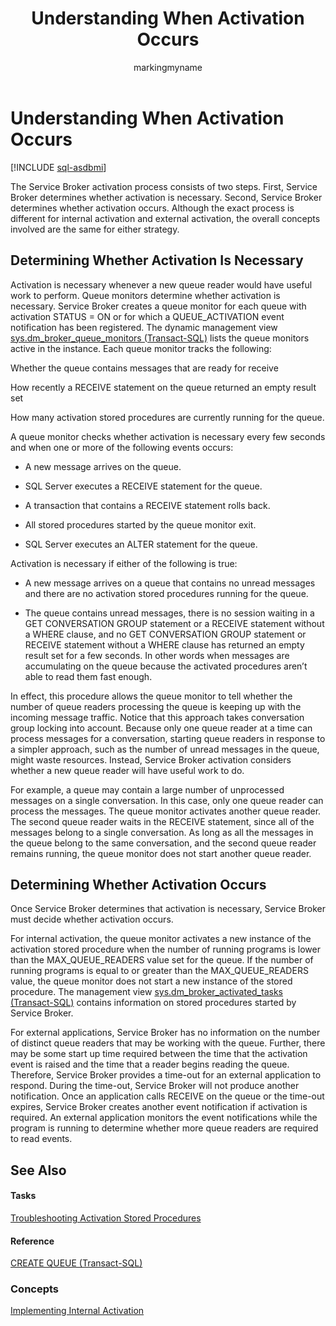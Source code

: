 ﻿---
title: Understanding When Activation Occurs
description: "The Service Broker activation process consists of two steps. First, Service Broker determines whether activation is necessary."
ms.prod: sql
ms.technology: configuration
ms.topic: conceptual
author: markingmyname
ms.author: maghan
ms.reviewer: mikeray
ms.date: "03/30/2022"
---

# Understanding When Activation Occurs

[!INCLUDE [sql-asdbmi](../../includes/applies-to-version/sql-asdbmi.md)]

The Service Broker activation process consists of two steps. First, Service Broker determines whether activation is necessary. Second, Service Broker determines whether activation occurs. Although the exact process is different for internal activation and external activation, the overall concepts involved are the same for either strategy.

## Determining Whether Activation Is Necessary



Activation is necessary whenever a new queue reader would have useful work to perform. Queue monitors determine whether activation is necessary. Service Broker creates a queue monitor for each queue with activation STATUS = ON or for which a QUEUE_ACTIVATION event notification has been registered. The dynamic management view [sys.dm_broker_queue_monitors (Transact-SQL)](../../relational-databases/system-dynamic-management-views/sys-dm-broker-queue-monitors-transact-sql.md) lists the queue monitors active in the instance. Each queue monitor tracks the following:

Whether the queue contains messages that are ready for receive

How recently a RECEIVE statement on the queue returned an empty result set

How many activation stored procedures are currently running for the queue.

A queue monitor checks whether activation is necessary every few seconds and when one or more of the following events occurs:

  - A new message arrives on the queue.

  - SQL Server executes a RECEIVE statement for the queue.

  - A transaction that contains a RECEIVE statement rolls back.

  - All stored procedures started by the queue monitor exit.

  - SQL Server executes an ALTER statement for the queue.

Activation is necessary if either of the following is true:

  - A new message arrives on a queue that contains no unread messages and there are no activation stored procedures running for the queue.

  - The queue contains unread messages, there is no session waiting in a GET CONVERSATION GROUP statement or a RECEIVE statement without a WHERE clause, and no GET CONVERSATION GROUP statement or RECEIVE statement without a WHERE clause has returned an empty result set for a few seconds. In other words when messages are accumulating on the queue because the activated procedures aren’t able to read them fast enough.

In effect, this procedure allows the queue monitor to tell whether the number of queue readers processing the queue is keeping up with the incoming message traffic. Notice that this approach takes conversation group locking into account. Because only one queue reader at a time can process messages for a conversation, starting queue readers in response to a simpler approach, such as the number of unread messages in the queue, might waste resources. Instead, Service Broker activation considers whether a new queue reader will have useful work to do.

For example, a queue may contain a large number of unprocessed messages on a single conversation. In this case, only one queue reader can process the messages. The queue monitor activates another queue reader. The second queue reader waits in the RECEIVE statement, since all of the messages belong to a single conversation. As long as all the messages in the queue belong to the same conversation, and the second queue reader remains running, the queue monitor does not start another queue reader.

## Determining Whether Activation Occurs



Once Service Broker determines that activation is necessary, Service Broker must decide whether activation occurs.

For internal activation, the queue monitor activates a new instance of the activation stored procedure when the number of running programs is lower than the MAX_QUEUE_READERS value set for the queue. If the number of running programs is equal to or greater than the MAX_QUEUE_READERS value, the queue monitor does not start a new instance of the stored procedure. The management view [sys.dm_broker_activated_tasks (Transact-SQL)](../../relational-databases/system-dynamic-management-views/sys-dm-broker-activated-tasks-transact-sql.md) contains information on stored procedures started by Service Broker.

For external applications, Service Broker has no information on the number of distinct queue readers that may be working with the queue. Further, there may be some start up time required between the time that the activation event is raised and the time that a reader begins reading the queue. Therefore, Service Broker provides a time-out for an external application to respond. During the time-out, Service Broker will not produce another notification. Once an application calls RECEIVE on the queue or the time-out expires, Service Broker creates another event notification if activation is required. An external application monitors the event notifications while the program is running to determine whether more queue readers are required to read events.

## See Also



#### Tasks

[Troubleshooting Activation Stored Procedures](troubleshooting-activation-stored-procedures.md)

#### Reference

[CREATE QUEUE (Transact-SQL)](../../t-sql/statements/create-queue-transact-sql.md)

### Concepts

[Implementing Internal Activation](implementing-internal-activation.md)

